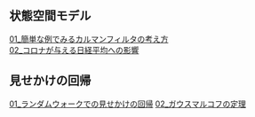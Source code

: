 ## 状態空間モデル
[01_簡単な例でみるカルマンフィルタの考え方](./state_space_model/01_Kalman_filter.html)  
[02_コロナが与える日経平均への影響](./state_space_model/02_corona_nikkei.html)
## 見せかけの回帰
[01_ランダムウォークでの見せかけの回帰](./linear_regression/01_spurious_regression.html)
[02_ガウスマルコフの定理](./linear_regression/02_Gauss-Markov.html)